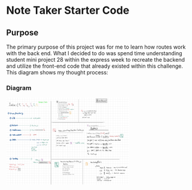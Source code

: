 # Note Taker Starter Code

## Purpose

The primary purpose of this project was for me to learn how routes work with the back end. What I decided to do was spend time understanding student mini project 28 within the express week to recreate the backend and utilize the front-end code that already existed within this challenge. This diagram shows my thought process:

### Diagram
<img src = "public/assets/images/diagram.jpg" width="65%" height="35%"> 